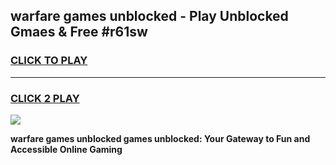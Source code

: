 
## warfare games unblocked - Play Unblocked Gmaes & Free #r61sw
<h3>
<a href="https://news.freeplayer.one?title=warfare_games_unblocked&ref=03M">CLICK TO PLAY</a></h3>
<hr>

<h3>
<a href="https://news.freeplayer.one?title=warfare_games_unblocked&ref=03M">CLICK 2 PLAY</a>
  
</h3>

<a href="https://news.freeplayer.one?title=warfare_games_unblocked&ref=03M"><img src="https://clearcache.store/games.png"></a>


**warfare games unblocked games unblocked: Your Gateway to Fun and Accessible Online Gaming**
